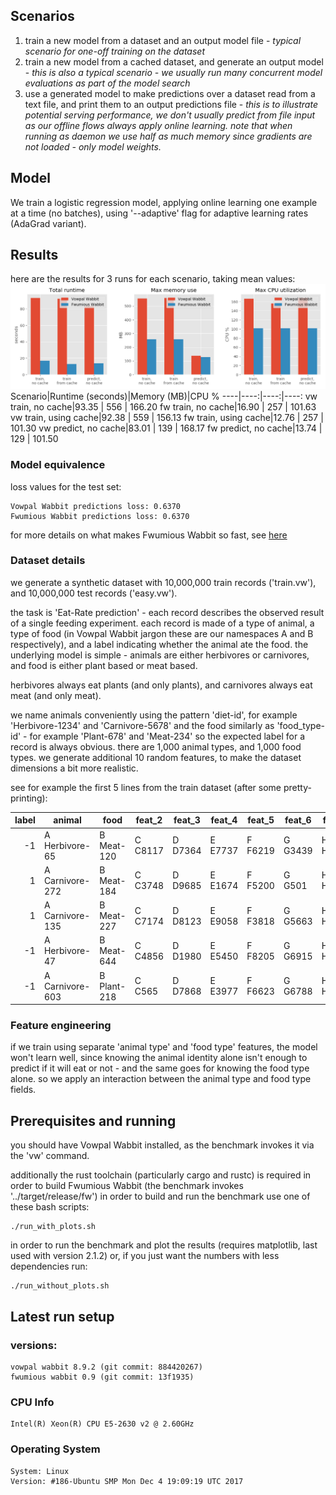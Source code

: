 
## Scenarios
1. train a new model from a dataset and an output model file - *typical scenario for one-off training on the dataset*
1. train a new model from a cached dataset, and generate an output model - *this is also a typical scenario - we usually run many concurrent model evaluations as part of the model search*
1. use a generated model to make predictions over a dataset read from a text file, and print them to an output predictions file - *this is to illustrate potential serving performance, we don't usually predict from file input as our offline flows always apply online learning. note that when running as daemon we use half as much memory since gradients are not loaded - only model weights.*


## Model
We train a logistic regression model, applying online learning one example at a time (no batches), 
using '--adaptive' flag for adaptive learning rates (AdaGrad variant).

## Results
here are the results for 3 runs for each scenario, taking mean values:
![benchmark results](benchmark_results.png)
Scenario|Runtime (seconds)|Memory (MB)|CPU %
----|----:|----:|----:
vw train, no cache|93.35 | 556 | 166.20
fw train, no cache|16.90 | 257 | 101.63
vw train, using cache|92.38 | 559 | 156.13
fw train, using cache|12.76 | 257 | 101.30
vw predict, no cache|83.01 | 139 | 168.17
fw predict, no cache|13.74 | 129 | 101.50

### Model equivalence
loss values for the test set:

```
Vowpal Wabbit predictions loss: 0.6370
Fwumious Wabbit predictions loss: 0.6370
```


for more details on what makes Fwumious Wabbit so fast, see [here](https://github.com/outbrain/fwumious_wabbit/blob/benchmark/SPEED.md)

### Dataset details
we generate a synthetic dataset with 10,000,000 train records ('train.vw'), and 10,000,000 test records ('easy.vw').

the task is 'Eat-Rate prediction' - each record describes the observed result of a single feeding experiment.
each record is made of a type of animal, a type of food (in Vowpal Wabbit jargon these are our namespaces A and B respectively), and a label indicating whether the animal ate the food.
the underlying model is simple - animals are either herbivores or carnivores,
and food is either plant based or meat based.

herbivores always eat plants (and only plants), and carnivores always eat meat (and only meat).

we name animals conveniently using the pattern 'diet-id', for example 'Herbivore-1234' and 'Carnivore-5678'
and the food similarly as 'food_type-id' - for example 'Plant-678' and 'Meat-234' so the expected label for a record is always obvious.
there are 1,000 animal types, and 1,000 food types. we generate additional 10 random features,
to make the dataset dimensions a bit more realistic.

see for example the first 5 lines from the train dataset (after some pretty-printing):

label|animal|food|feat_2|feat_3|feat_4|feat_5|feat_6|feat_7|...
----:|------|----|----|----|----|----|----|----|----
-1 |A Herbivore-65 |B Meat-120 |C C8117 |D D7364 |E E7737 |F F6219 |G G3439 |H H1537 |...
1 |A Carnivore-272 |B Meat-184 |C C3748 |D D9685 |E E1674 |F F5200 |G G501 |H H365 |...
1 |A Carnivore-135 |B Meat-227 |C C7174 |D D8123 |E E9058 |F F3818 |G G5663 |H H3782 |...
-1 |A Herbivore-47 |B Meat-644 |C C4856 |D D1980 |E E5450 |F F8205 |G G6915 |H H8318 |...
-1 |A Carnivore-603 |B Plant-218 |C C565 |D D7868 |E E3977 |F F6623 |G G6788 |H H2834 |...


### Feature engineering
if we train using separate 'animal type' and 'food type' features, the model won't learn well, 
since knowing the animal identity alone isn't enough to predict if it will eat or not - and the same 
goes for knowing the food type alone.
so we apply an interaction between the animal type and food type fields.
            
## Prerequisites and running
you should have Vowpal Wabbit installed, as the benchmark invokes it via the 'vw' command.

additionally the rust toolchain (particularly cargo and rustc) is required in order to build Fwumious Wabbit (the benchmark invokes '../target/release/fw') 
in order to build and run the benchmark use one of these bash scripts:
```
./run_with_plots.sh
```
in order to run the benchmark and plot the results (requires matplotlib, last used with version 2.1.2)
or, if you just want the numbers with less dependencies run:
```
./run_without_plots.sh
```
## Latest run setup

### versions:
```
vowpal wabbit 8.9.2 (git commit: 884420267)
fwumious wabbit 0.9 (git commit: 13f1935)
```

### CPU Info
```
Intel(R) Xeon(R) CPU E5-2630 v2 @ 2.60GHz
```
### Operating System
```
System: Linux
Version: #186-Ubuntu SMP Mon Dec 4 19:09:19 UTC 2017
```

